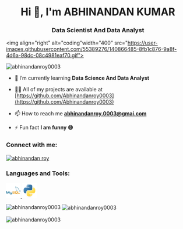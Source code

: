 <h1 align="center">Hi 👋, I'm ABHINANDAN KUMAR</h1>
<h3 align="center">Data Scientist And Data Analyst</h3>

<img align="right" alt="coding"width="400" src="https://user-images.githubusercontent.com/55389276/140866485-8fb1c876-9a8f-4d6a-98dc-08c4981eaf70.gif">

<p align="left"> <img src="https://komarev.com/ghpvc/?username=abhinandanroy0003&label=Profile%20views&color=0e75b6&style=flat" alt="abhinandanroy0003" /> </p>

- 🌱 I’m currently learning **Data Science And Data Analyst**

- 👨‍💻 All of my projects are available at [https://github.com/Abhinandanroy0003](https://github.com/Abhinandanroy0003)

- 📫 How to reach me **abhinandanroy.0003@gmai.com**

- ⚡ Fun fact **I am funny 😅**

<h3 align="left">Connect with me:</h3>
<p align="left">
<a href="https://linkedin.com/in/abhinandan roy" target="blank"><img align="center" src="https://raw.githubusercontent.com/rahuldkjain/github-profile-readme-generator/master/src/images/icons/Social/linked-in-alt.svg" alt="abhinandan roy" height="30" width="40" /></a>
</p>

<h3 align="left">Languages and Tools:</h3>
<p align="left"> <a href="https://www.mysql.com/" target="_blank" rel="noreferrer"> <img src="https://raw.githubusercontent.com/devicons/devicon/master/icons/mysql/mysql-original-wordmark.svg" alt="mysql" width="40" height="40"/> </a> <a href="https://www.python.org" target="_blank" rel="noreferrer"> <img src="https://raw.githubusercontent.com/devicons/devicon/master/icons/python/python-original.svg" alt="python" width="40" height="40"/> </a> </p>

<p><img align="left" src="https://github-readme-stats.vercel.app/api/top-langs?username=abhinandanroy0003&show_icons=true&locale=en&layout=compact" alt="abhinandanroy0003" /></p>

<p>&nbsp;<img align="center" src="https://github-readme-stats.vercel.app/api?username=abhinandanroy0003&show_icons=true&locale=en" alt="abhinandanroy0003" /></p>

<p><img align="center" src="https://github-readme-streak-stats.herokuapp.com/?user=abhinandanroy0003&" alt="abhinandanroy0003" /></p>
